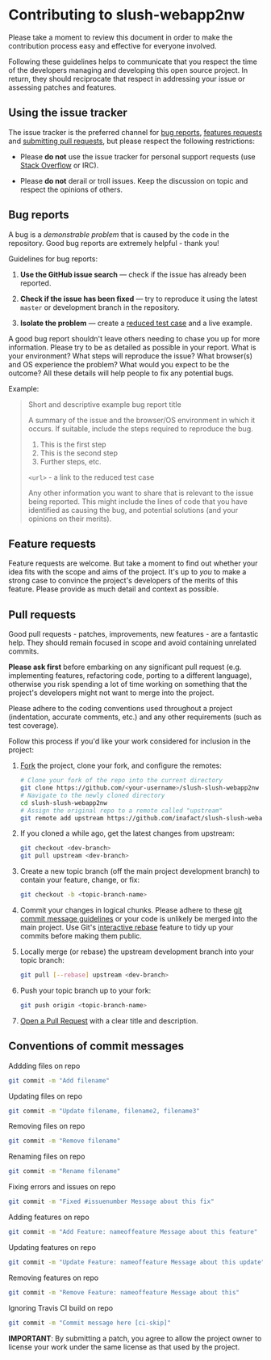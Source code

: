# Contributing to slush-webapp2nw

Please take a moment to review this document in order to make the contribution
process easy and effective for everyone involved.

Following these guidelines helps to communicate that you respect the time of
the developers managing and developing this open source project. In return,
they should reciprocate that respect in addressing your issue or assessing
patches and features.


## Using the issue tracker

The issue tracker is the preferred channel for [bug reports](#bug-reports),
[features requests](#feature-requests) and [submitting pull
requests](#pull-requests), but please respect the following restrictions:

* Please **do not** use the issue tracker for personal support requests (use
  [Stack Overflow](http://stackoverflow.com) or IRC).

* Please **do not** derail or troll issues. Keep the discussion on topic and
  respect the opinions of others.


## Bug reports

A bug is a _demonstrable problem_ that is caused by the code in the repository.
Good bug reports are extremely helpful - thank you!

Guidelines for bug reports:

1. **Use the GitHub issue search** &mdash; check if the issue has already been
   reported.

2. **Check if the issue has been fixed** &mdash; try to reproduce it using the
   latest `master` or development branch in the repository.

3. **Isolate the problem** &mdash; create a [reduced test
   case](http://css-tricks.com/6263-reduced-test-cases/) and a live example.

A good bug report shouldn't leave others needing to chase you up for more
information. Please try to be as detailed as possible in your report. What is
your environment? What steps will reproduce the issue? What browser(s) and OS
experience the problem? What would you expect to be the outcome? All these
details will help people to fix any potential bugs.

Example:

> Short and descriptive example bug report title
>
> A summary of the issue and the browser/OS environment in which it occurs. If
> suitable, include the steps required to reproduce the bug.
>
> 1. This is the first step
> 2. This is the second step
> 3. Further steps, etc.
>
> `<url>` - a link to the reduced test case
>
> Any other information you want to share that is relevant to the issue being
> reported. This might include the lines of code that you have identified as
> causing the bug, and potential solutions (and your opinions on their
> merits).


## Feature requests

Feature requests are welcome. But take a moment to find out whether your idea
fits with the scope and aims of the project. It's up to *you* to make a strong
case to convince the project's developers of the merits of this feature. Please
provide as much detail and context as possible.


## Pull requests

Good pull requests - patches, improvements, new features - are a fantastic
help. They should remain focused in scope and avoid containing unrelated
commits.

**Please ask first** before embarking on any significant pull request (e.g.
implementing features, refactoring code, porting to a different language),
otherwise you risk spending a lot of time working on something that the
project's developers might not want to merge into the project.

Please adhere to the coding conventions used throughout a project (indentation,
accurate comments, etc.) and any other requirements (such as test coverage).

Follow this process if you'd like your work considered for inclusion in the
project:

1. [Fork](http://help.github.com/fork-a-repo/) the project, clone your fork,
   and configure the remotes:

   ```bash
   # Clone your fork of the repo into the current directory
   git clone https://github.com/<your-username>/slush-slush-webapp2nw
   # Navigate to the newly cloned directory
   cd slush-slush-webapp2nw
   # Assign the original repo to a remote called "upstream"
   git remote add upstream https://github.com/inafact/slush-slush-webapp2nw
   ```

2. If you cloned a while ago, get the latest changes from upstream:

   ```bash
   git checkout <dev-branch>
   git pull upstream <dev-branch>
   ```

3. Create a new topic branch (off the main project development branch) to
   contain your feature, change, or fix:

   ```bash
   git checkout -b <topic-branch-name>
   ```

4. Commit your changes in logical chunks. Please adhere to these [git commit
   message guidelines](http://tbaggery.com/2008/04/19/a-note-about-git-commit-messages.html)
   or your code is unlikely be merged into the main project. Use Git's
   [interactive rebase](https://help.github.com/articles/interactive-rebase)
   feature to tidy up your commits before making them public.

5. Locally merge (or rebase) the upstream development branch into your topic branch:

   ```bash
   git pull [--rebase] upstream <dev-branch>
   ```

6. Push your topic branch up to your fork:

   ```bash
   git push origin <topic-branch-name>
   ```

7. [Open a Pull Request](https://help.github.com/articles/using-pull-requests/)
    with a clear title and description.

## Conventions of commit messages

Addding files on repo

```bash
git commit -m "Add filename"
```

Updating files on repo

```bash
git commit -m "Update filename, filename2, filename3"
```

Removing files on repo

```bash
git commit -m "Remove filename"
```

Renaming files on repo

```bash
git commit -m "Rename filename"
```

Fixing errors and issues on repo

```bash
git commit -m "Fixed #issuenumber Message about this fix"
```

Adding features on repo

```bash
git commit -m "Add Feature: nameoffeature Message about this feature"
```

Updating features on repo

```bash
git commit -m "Update Feature: nameoffeature Message about this update"
```

Removing features on repo

```bash
git commit -m "Remove Feature: nameoffeature Message about this"
```

Ignoring Travis CI build on repo

```bash
git commit -m "Commit message here [ci-skip]"
```

**IMPORTANT**: By submitting a patch, you agree to allow the project owner to
license your work under the same license as that used by the project.
